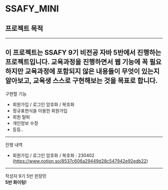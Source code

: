 # SSAFY_MINI

## 프로젝트 목적
---
이 프로젝트는 SSAFY 9기 비전공 자바 5반에서 진행하는 프로젝트입니다. 교육과정을 진행하면서 웹 기능에 꼭 필요하지만 교육과정에 포함되지 않은 내용들이 무엇이 있는지 알아보고, 교육생 스스로 구현해보는 것을 목표로 합니다.  <br>
---
구현할 기능
- 회원가입 / 로그인 암호화 / 복호화
- 정규표현식을 이용한 회원가입
- 회원 탈퇴
- 개인정보 수정
- 등등..
---
진행 내역
- 회원가입 / 로그인 암호화 / 복호화 : 230402 (https://www.notion.so/8537c606a29449d28c547942e92edb22)

---
작성자
9기 5반 한장민 <br>
<b>5반 화이팅!<b>

